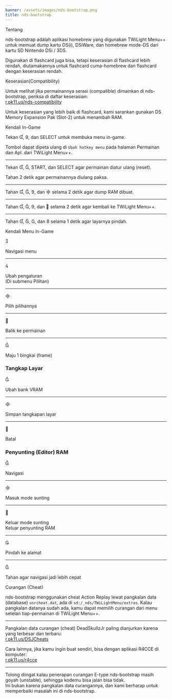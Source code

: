 ```yaml
---
banner: /assets/images/nds-bootstrap.png
title: nds-bootstrap
---
```


<div id="about" class="section-title">Tentang</div>
<div class="section-body">
    <p>
        nds-bootstrap adalah aplikasi homebrew yang digunakan TWiLight Menu++ untuk memuat dump kartu DS(i), DSiWare, dan homebrew mode-DS dari kartu SD Nintendo DSi / 3DS.
    </p>
    <p>
        Digunakan di flashcard juga bisa, tetapi keserasian di flashcard lebih rendah, diutamakannya untuk flashcard cuma-homebrew dan flashcard dengan keserasian rendah.
    </p>
</div>

<div id="compatibility" class="section-title">Keserasian(Compatibility)</div>
<div class="section-body">
    <p>
        Untuk melihat jika permainannya serasi (compatible) dimainkan di nds-bootstrap, periksa di daftar keserasian:<br><a href="https://r.pk11.us/nds-compatibility">r.pk11.us/nds-compatibility</a>
    </p>
    <p>
        Untuk keserasian yang lebih baik di flashcard, kami sarankan gunakan DS Memory Expansion Pak (Slot-2) untuk menambah RAM.
    </p>
</div>

<div id="controls" class="section-title">Kendali In-Game</div>
<div class="section-body">
    <p>
        Tekan &#xE004;, &#xE07A;, dan SELECT untuk membuka menu in-game.
    </p>
    <p>
        Tombol dapat dipeta ulang di <code>Ubah hotkey menu</code> pada halaman Permainan dan Apl. dari TWiLight Menu++.
    </p>
    <hr>
    <p>
        Tekan &#xE004;, &#xE005;, START, dan SELECT agar permainan diatur ulang (reset).
    </p>
    <p>
        Tahan 2 detik agar permainannya diulang paksa.
    </p>
    <hr>
    <p>
        Tahan &#xE004;, &#xE005;, &#xE07A;, dan &#xE000; selama 2 detik agar dump RAM dibuat.
    </p>
    <hr>
    <p>
        Tahan &#xE004;, &#xE005;, &#xE07A;, dan &#xE001; selama 2 detik agar kembali ke TWiLight Menu++.
    </p>
    <hr>
    <p>
        Tahan &#xE004;, &#xE005;, &#xE002;, dan &#xE079; selama 1 detik agar layarnya pindah.
    </p>
</div>

<div id="menu-controls" class="section-title">Kendali Menu In-Game</div>
<div class="section-body">
    <div class="button-action-group">
        <p class="button-action button">&#xE07D;</p>
        <p class="button-action-text">Navigasi menu</p>
    </div>
    <hr>
    <div class="button-action-group">
        <p class="button-action button">&#xE07E;</p>
        <p class="button-action-text">Ubah pengaturan<br>(Di submenu Pilihan)</p>
    </div>
    <hr>
    <div class="button-action-group">
        <p class="button-action button">&#xE000;</p>
        <p class="button-action-text">Pilih pilihannya</p>
    </div>
    <hr>
    <div class="button-action-group">
        <p class="button-action button">&#xE001;</p>
        <p class="button-action-text">Balik ke permainan</p>
    </div>
    <hr>
    <div class="button-action-group">
        <p class="button-action button">&#xE005;</p>
        <p class="button-action-text">Maju 1 bingkai (frame)</p>
    </div>
    <h3>Tangkap Layar</h3>
    <div class="button-action-group">
        <p class="button-action button">&#xE006;</p>
        <p class="button-action-text">Ubah bank VRAM</p>
    </div>
    <hr>
    <div class="button-action-group">
        <p class="button-action button">&#xE000;</p>
        <p class="button-action-text">Simpan tangkapan layar</p>
    </div>
    <hr>
    <div class="button-action-group">
        <p class="button-action button">&#xE001;</p>
        <p class="button-action-text">Batal</p>
    </div>
    <h3>Penyunting (Editor) RAM</h3>
    <div class="button-action-group">
        <p class="button-action button">&#xE006;</p>
        <p class="button-action-text">Navigasi</p>
    </div>
    <hr>
    <div class="button-action-group">
        <p class="button-action button">&#xE000;</p>
        <p class="button-action-text">Masuk mode sunting</p>
    </div>
    <hr>
    <div class="button-action-group">
        <p class="button-action button">&#xE001;</p>
        <p class="button-action-text">Keluar mode sunting<br>Keluar penyunting RAM</p>
    </div>
    <hr>
    <div class="button-action-group">
        <p class="button-action button">&#xE003;</p>
        <p class="button-action-text">Pindah ke alamat</p>
    </div>
    <hr>
    <div class="button-action-group">
        <p class="button-action button">&#xE005;</p>
        <p class="button-action-text">Tahan agar navigasi jadi lebih cepat</p>
    </div>
</div>

<div id="cheats" class="section-title">Curangan (Cheat)</div>
<div class="section-body">
    <p>
        nds-bootstrap menggunakan cheat Action Replay lewat pangkalan data (database) <code>usrcheat.dat</code>, ada di <code>sd:/_nds/TWiLightMenu/extras</code>. Kalau pangkalan datanya sudah ada, kamu dapat memilih curangan dari menu setelan tiap-permainan di TWiLight Menu++.
    </p>
    <hr>
    <p>
        Pangkalan data curangan (cheat) DeadSkullzJr paling dianjurkan karena yang terbesar dan terbaru:<br><a href="https://r.pk11.us/DSJCheats">r.pk11.us/DSJCheats</a>
    </p>
    <p>
        Cara lainnya, jika kamu ingin buat sendiri, bisa dengan aplikasi R4CCE di komputer:<br><a href="https://r.pk11.us/r4cce">r.pk11.us/r4cce</a>
    </p>
    <hr>
    <p>
        Tolong diingat kalau penerapan curangan E-type nds-bootstrap masih goyah (unstable), sehingga kodemu bisa jalan bisa tidak. <br>Ini bukan karena pangkalan data curangannya, dan kami berharap untuk memperbaiki masalah ini di nds-bootstrap.
    </p>
</div>

